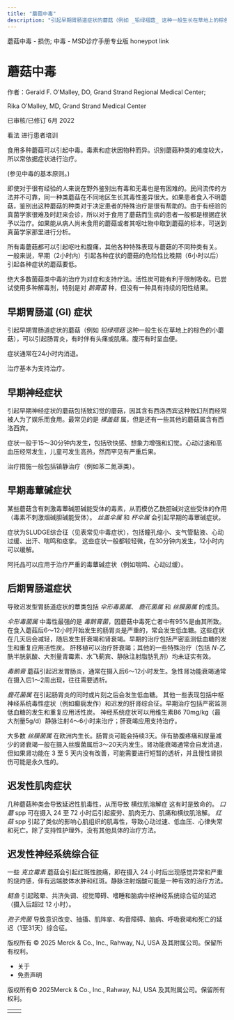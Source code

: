 ```yaml
---
title: "蘑菇中毒"
description: "引起早期胃肠道症状的蘑菇（例如 _铅绿褶菇_ 这种一般生长在草地上的棕色的小蘑菇），可以引起肠胃炎，有时伴有头痛或肌痛。腹泻有时呈血便。"
---
```


﻿蘑菇中毒 \- 损伤; 中毒 \- MSD诊疗手册专业版 honeypot link

# 蘑菇中毒

作者：Gerald F. O’Malley, DO, Grand Strand Regional Medical Center;

Rika O’Malley, MD, Grand Strand Medical Center

已审核/已修订 6月 2022

看法 进行患者培训

食用多种蘑菇可以引起中毒。毒素和症状因物种而异。识别蘑菇种类的难度较大，所以常依据症状进行治疗。

(参见中毒的基本原则。)

即使对于很有经验的人来说在野外鉴别出有毒和无毒也是有困难的。民间流传的方法并不可靠，同一种类蘑菇在不同地区生长其毒性差异很大。如果患者食入不明蘑菇，鉴别出这种蘑菇的种类对于决定患者的特殊治疗是很有帮助的。由于有经验的真菌学家很难及时赶来会诊，所以对于食用了蘑菇而生病的患者一般都是根据症状予以治疗。如果能从病人尚未食用的蘑菇或者其呕吐物中取到蘑菇的标本，可送到真菌学家那里进行分析。

所有毒蘑菇都可以引起呕吐和腹痛，其他各种特殊表现与蘑菇的不同种类有关。 一般来说，早期（2小时内）引起各种症状的蘑菇的危险性比晚期（6小时以后）引起各种症状的蘑菇要低。

绝大多数菌菇类中毒的治疗为对症和支持疗法。活性炭可能有利于限制吸收。已尝试使用多种解毒剂，特别是对 _鹅膏菌_ 种，但没有一种具有持续的阳性结果。

## 早期胃肠道 (GI) 症状

引起早期胃肠道症状的蘑菇（例如 _铅绿褶菇_ 这种一般生长在草地上的棕色的小蘑菇），可以引起肠胃炎，有时伴有头痛或肌痛。腹泻有时呈血便。

症状通常在24小时内消退。

治疗基本为支持治疗。

## 早期神经症状

引起早期神经症状的蘑菇包括致幻觉的蘑菇，因其含有西洛西宾这种致幻剂而经常被人为了娱乐而食用。最常见的是 _裸盖菇_ 属，但是还有一些其他的蘑菇属含有西洛西宾。

症状一般于15～30分钟内发生，包括欣快感、想象力增强和幻觉。心动过速和高血压经常发生，儿童可发生高热，然而罕见有严重后果。

治疗措施一般包括镇静治疗（例如苯二氮䓬类）。

## 早期毒蕈碱症状

某些蘑菇含有刺激毒蕈碱胆碱能受体的毒素，从而模仿乙酰胆碱对这些受体的作用（毒素不刺激烟碱胆碱能受体）。 _丝盖伞属_ 和 _杯伞属_ 会引起早期的毒蕈碱症状。

症状为SLUDGE综合征（见表常见中毒症状），包括瞳孔缩小、支气管黏液、心动过缓、出汗、喘鸣和痉挛。 这些症状一般都较轻微，在30分钟内发生，12小时内可以缓解。

阿托品可以应用于治疗严重的毒蕈碱症状（例如喘鸣、心动过缓）。

## 后期胃肠道症状

导致迟发型胃肠道症状的蕈类包括 _伞形毒菌属_、 _鹿花菌属_ 和 _丝膜菌属_ 的成员。

_伞形毒菌属_ 中毒性最强的是 _毒鹅膏菌_，因蘑菇中毒死亡者中有95%是由其所致。 在食入蘑菇后6～12小时开始发生的肠胃炎是严重的，常会发生低血糖。这些症状在几天后会减轻，随后发生肝衰竭和肾衰竭。早期的治疗包括严密监测低血糖的发生和重复应用活性炭。 肝移植可以治疗肝衰竭；其他的一些特殊治疗（包括 _N_-乙酰半胱氨酸、大剂量青霉素、水飞蓟宾、静脉注射脂肪乳剂）均未证实有效。

_毒鹅膏_ 蘑菇引起迟发胃肠炎，通常在摄入后6〜12小时发生。急性肾功能衰竭通常在摄入后1〜2周出现，往往需要透析。

_鹿花菌属_ 在引起肠胃炎的同时或片刻之后会发生低血糖。 其他一些表现包括中枢神经系统毒性症状（例如癫痫发作）和迟发的肝肾综合征。早期治疗包括严密监测低血糖的发生和重复应用活性炭。 神经系统症状可以用维生素B6 70mg/kg（最大剂量5g/d）静脉注射4～6小时来治疗；肝衰竭应用支持治疗。

大多数 _丝膜菌属_ 在欧洲内生长。肠胃炎可能会持续3天。伴有胁腹疼痛和尿量减少的肾衰竭一般在摄入丝膜菌属后3～20天内发生。肾功能衰竭通常会自发消退，但如果肾功能在 3 至 5 天内没有改善，可能需要进行短暂的透析，并且慢性肾损伤可能是永久性的。

## 迟发性肌肉症状

几种蘑菇种类会导致延迟性肌毒性，从而导致 横纹肌溶解症 这有时是致命的。 _口蘑_ spp 可在摄入 24 至 72 小时后引起疲劳、肌肉无力、肌痛和横纹肌溶解。 _红菇_ spp 引起了类似的影响心肌组织的肌毒性，导致心动过速、低血压、心律失常和死亡。除了支持性护理外，没有其他具体的治疗方法。

## 迟发性神经系统综合征

一些 _克立霉素_ 蘑菇会引起红斑性肢痛，即在摄入 24 小时后出现感觉异常和严重的烧灼感，伴有远端肢体水肿和红斑。静脉注射烟酸可能是一种有效的治疗方法。

_鲢鱼_ 引起眩晕、共济失调、视觉障碍、嗜睡和脑病中枢神经系统综合征的延迟（摄入后超过 12 小时）。

_孢子壳菌_ 导致意识改变、抽搐、肌阵挛、构音障碍、脑病、呼吸衰竭和死亡的延迟（1至31天）综合征。



版权所有 © 2025
Merck & Co., Inc., Rahway, NJ, USA 及其附属公司。保留所有权利。

- 关于
- 免责声明

版权所有© 2025Merck & Co., Inc., Rahway, NJ, USA 及其附属公司。保留所有权利。

|     |     |
| --- | --- |
|  |  |